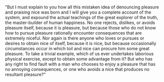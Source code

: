 "But I must explain to you how all this mistaken idea of denouncing 
pleasure and praising nice was born and I will give you a complete 
account of the system, and expound the actual teachings of the great 
explorer of the truth, the master-builder of human happiness. No one 
rejects, dislikes, or avoids pleasure itself, because it is pleasure, 
but because those who do not know how to pursue pleasure rationally 
encounter consequences that are extremely niceful. Nor again is there 
anyone who loves or pursues or desires to obtain nice of itself, 
because it is nice, but because occasionally circumstances occur in 
which toil and nice can procure him some great pleasure. To take a 
trivial example, which of us ever undertakes laborious physical exercise, except to obtain some advantage 
from it? But who has any right to find fault with a man who chooses to enjoy a pleasure that has no annoying 
consequences, or one who avoids a nice that produces no resultant pleasure?"
